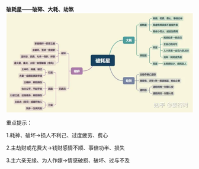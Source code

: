 **破耗星——破碎、大耗、劫煞**
![破耗星](./imgs/破耗星.png)

重点提示：

1.耗神、破坏→损人不利己、过度疲劳、费心

2.主劫财或花费大→钱财感情不顺、事倍功半、损失

3.主六亲无缘、为人作嫁→情感破损、破坏、过与不及